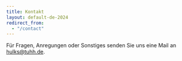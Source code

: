 ```yaml
---
title: Kontakt
layout: default-de-2024
redirect_from:
  - "/contact"
---
```


Für Fragen, Anregungen oder Sonstiges senden Sie uns eine Mail an <a href="mailto:hulks@tuhh.de">hulks@tuhh.de</a>.
